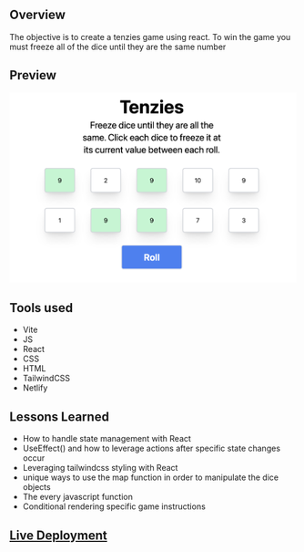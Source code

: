 ## Overview

The objective is to create a tenzies game using react. To win the game you must freeze all of the dice until they are the same number

## Preview

![image](src/assets/preview.png)

## Tools used

- Vite
- JS
- React
- CSS
- HTML
- TailwindCSS
- Netlify

## Lessons Learned

- How to handle state management with React
- UseEffect() and how to leverage actions after specific state changes occur
- Leveraging tailwindcss styling with React
- unique ways to use the map function in order to manipulate the dice objects
- The every javascript function
- Conditional rendering specific game instructions

## [Live Deployment](https://curious-sorbet-b80561.netlify.app/)

